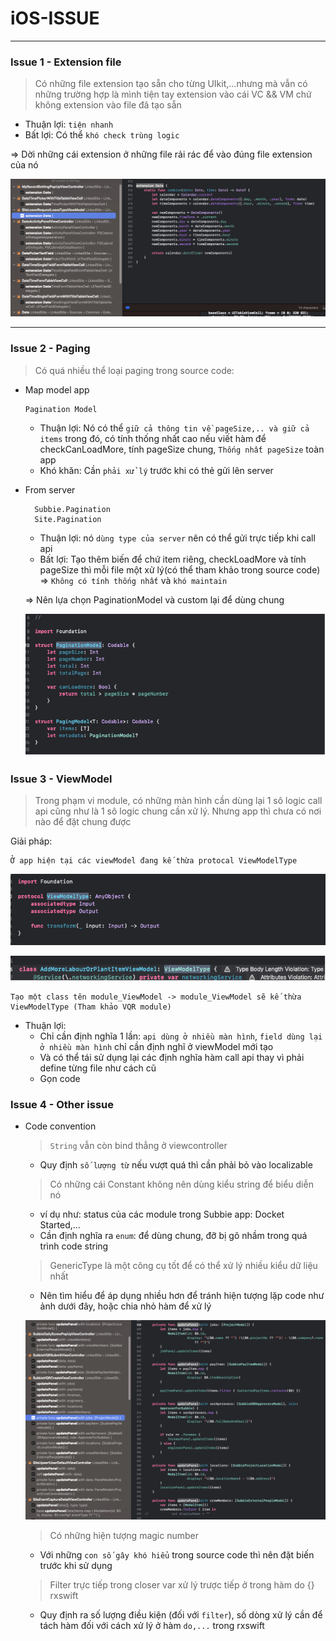 # iOS-ISSUE

-------
### Issue 1 - Extension file
>Có những file extension tạo sẵn cho từng UIkit,...nhưng mà vẫn có những trường hợp là mình tiện 
    tay extension vào cái VC && VM chứ không extension vào file đã tạo sẵn

- Thuận lợi: `tiện nhanh`
- Bất lợi: Có thể `khó check trùng logic`

=> Dời những cái extension ở những file rải rác để vào đúng file extension của nó

![issue1](images/18_08_2023/issue1.png)

----
### Issue 2 - Paging
> Có quá nhiều thể loại paging trong source code:
    
    
    
- Map model app

      Pagination Model  

    + Thuận lợi: Nó có thể `giữ cả thông tin về pageSize,.. và giữ cả items` trong đó, có tính thống nhất cao nếu viết hàm để checkCanLoadMore, tính pageSize chung, `Thống nhất pageSize` toàn app
    + Khó khăn: Cần `phải xử lý` trước khi có thẻ gửi lên server


- From server
    
        Subbie.Pagination
        Site.Pagination

        
        
        
    + Thuận lợi: nó `dùng type của server` nên có thể gửi trực tiếp khi call api
    + Bất lợi: Tạo thêm biến để chứ item riêng, checkLoadMore và tính pageSize thì mỗi file một xử lý(có thể tham khảo trong source code) => `Không có tính thống nhất` và `khó maintain`


    => Nên lựa chọn PaginationModel và custom lại để dùng chung

    ![PaginationModel](images/18_08_2023/issue_pagingModel.png)


### Issue 3 - ViewModel

> Trong phạm vi module, có những màn hình cần dùng lại 1 sô logic call api cũng như là 1 sô logic chung cần xử lý. Nhưng app thì chưa có nơi nào để đặt chung được

Giải pháp:
    
    Ở app hiện tại các viewModel đang kế thừa protocal ViewModelType

![ViewModelType](./images/18_08_2023/issue3_viewModelType.png)

![ViewModelType inherit](./images/18_08_2023/issue3_viewModelType_inherit.png)

    Tạo một class tên module_ViewModel -> module_ViewModel sẽ kế thừa ViewModelType (Tham khảo VQR module)


- Thuận lợi:
    - Chỉ cần định nghĩa 1 lần: `api dùng ở nhiều màn hình`, `field dùng lại ở nhiều màn hình` chỉ cần định nghĩ ở viewModel mới tạo
    - Và có thể tái sử dụng lại các định nghĩa hàm call api thay vì phải define từng file như cách cũ
    - Gọn code


### Issue 4 - Other issue
- Code convention

    > `String` vẫn còn bind thẳng ở viewcontroller
    - Quy định `số lượng từ` nếu vượt quá thì cần phải bỏ vào localizable 

    > Có những cái Constant không nên dùng kiểu string để biểu diễn nó

    - ví dụ như: status của các module trong Subbie app: Docket Started,...
    - Cần định nghĩa ra `enum`: để dùng chung, đỡ bị gõ nhầm trong quá trình code string

    > GenericType là một công cụ tốt để có thể xử lý nhiều kiểu dữ liệu nhất

    - Nên tìm hiểu để áp dụng nhiều hơn để tránh hiện tượng lặp code như ảnh dưới đây, hoặc chia nhỏ hàm để xử lý

    ![repeat code](images/18_08_2023/issue4_repeatCode.png)

    > Có những hiện tượng magic number

    - Với những `con số gây khó hiểu` trong source code thì nên đặt biến trước khi sử dụng


    > Filter trực tiếp trong closer var xử lý trược tiếp ở trong hàm do {} rxswift

     - Quy định ra số lượng điều kiện (đối với `filter`), số dòng xử lý cần để tách hàm đối với cách xử lý ở hàm `do,...` trong rxswift

